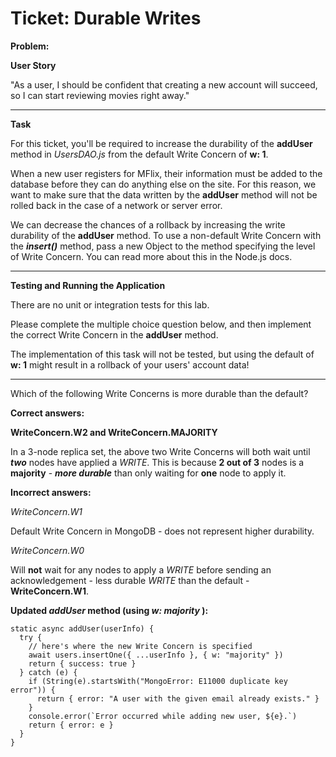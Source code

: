 Ticket: Durable Writes
======================

**Problem:**

**User Story**

"As a user, I should be confident that creating a new account will succeed, so I can start reviewing movies right away."

---

**Task**

For this ticket, you'll be required to increase the durability of the **addUser** method in _UsersDAO.js_ from the default Write Concern of **w: 1**.

When a new user registers for MFlix, their information must be added to the database before they can do anything else on the site. For this reason, we want to make sure that the data written by the **addUser** method will not be rolled back in the case of a network or server error.

We can decrease the chances of a rollback by increasing the write durability of the **addUser** method. To use a non-default Write Concern with the ***insert()*** method, pass a new Object to the method specifying the level of Write Concern. You can read more about this in the Node.js docs.

---

**Testing and Running the Application**

There are no unit or integration tests for this lab.

Please complete the multiple choice question below, and then implement the correct Write Concern in the **addUser** method.

The implementation of this task will not be tested, but using the default of **w: 1** might result in a rollback of your users' account data!

---

Which of the following Write Concerns is more durable than the default?

**Correct answers:**

**WriteConcern.W2 and WriteConcern.MAJORITY**

In a 3-node replica set, the above two Write Concerns will both wait until ***two*** nodes have applied a _WRITE_. This is because **2 out of 3** nodes is a **majority** -  ***more durable*** than only waiting for **one** node to apply it.

**Incorrect answers:**

_WriteConcern.W1_

Default Write Concern in MongoDB - does not represent higher durability.

_WriteConcern.W0_

Will **not** wait for any nodes to apply a _WRITE_ before sending an acknowledgement - less durable _WRITE_ than the default - **WriteConcern.W1**.

**Updated _addUser_ method (using _w: majority_ ):**

```
static async addUser(userInfo) {
  try {
    // here's where the new Write Concern is specified
    await users.insertOne({ ...userInfo }, { w: "majority" })
    return { success: true }
  } catch (e) {
    if (String(e).startsWith("MongoError: E11000 duplicate key error")) {
      return { error: "A user with the given email already exists." }
    }
    console.error(`Error occurred while adding new user, ${e}.`)
    return { error: e }
  }
}
```